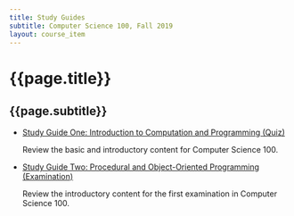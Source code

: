 ```yaml
---
title: Study Guides
subtitle: Computer Science 100, Fall 2019
layout: course_item
---
```


# {{page.title}}
## {{page.subtitle}}

<ul>

<li><a href="https://github.com/Allegheny-Computer-Science-100-F2019/cs100-F2019-sheets/releases/download/cs100F2019-sheets-12.0.0/cs100F2019_studyguide_quiz01.pdf">Study Guide One: Introduction to Computation and Programming (Quiz)</a> <p>Review the basic and introductory content for Computer Science 100.</p>

<li><a href="https://github.com/Allegheny-Computer-Science-100-F2019/cs100-F2019-sheets/releases/download/cs100F2019-sheets-14.0.1/cs100F2019_studyguide_exam01.pdf">Study Guide
Two: Procedural and Object-Oriented Programming (Examination)</a> <p>Review the introductory content for
the first examination in Computer Science 100.</p>

</ul>
